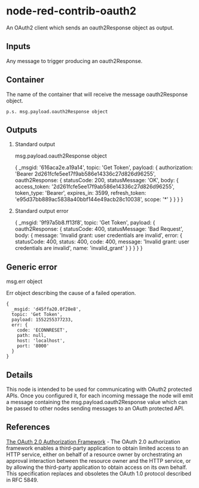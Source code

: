 node-red-contrib-oauth2
=================
An OAuth2 client which sends an oauth2Response object as output.

Inputs
------
Any message to trigger producing an oauth2Response.

Container
----------
The name of the container that will receive the message oauth2Response object.

    p.s. msg.payload.oauth2Response object


Outputs
-------
1. Standard output

    msg.payload.oauth2Response object



      {
        _msgid: '616aca2e.a19a14',
        topic: 'Get Token',
        payload: {
          authorization: 'Bearer 2d261fcfe5ee17f9ab586e14336c27d826d96255',
          oauth2Response: {
            statusCode: 200,
            statusMessage: 'OK',
            body: {
              access_token: '2d261fcfe5ee17f9ab586e14336c27d826d96255',
              token_type: 'Bearer',
              expires_in: 3599,
              refresh_token: 'e95d37bb889ac5838a40bbf144e49acb28c10038',
              scope: '*'
            }
          }
        }
      }
    

2. Standard output error



      {
        _msgid: '9f97a5b8.ff13f8',
        topic: 'Get Token',
        payload: {
          oauth2Response: {
            statusCode: 400,
            statusMessage: 'Bad Request',
            body: {
              message: 'Invalid grant: user credentials are invalid',
              error: {
                statusCode: 400,
                status: 400,
                code: 400,
                message: 'Invalid grant: user credentials are invalid',
                name: 'invalid_grant'
              }
            }
          }
        }
      }
                
            
Generic error
-------------
msg.err object

Err object describing the cause of a failed operation.
    
    {
      _msgid: 'd45ffa20.0f28e8',
      topic: 'Get Token',
      payload: 1552255377233,
      err: {
        code: 'ECONNRESET',
        path: null,
        host: 'localhost',
        port: '8000'
      }
    }
        
Details
-------
This node is intended to be used for communicating with OAuth2 protected APIs. Once you configured it, for each incoming message the node will emit a message containing the msg.payload.oauth2Response value which can be passed to other nodes sending messages to an OAuth protected API.

References
-----------
[The OAuth 2.0 Authorization Framework](https://tools.ietf.org/html/rfc6749) - The OAuth 2.0 authorization framework enables a third-party application to obtain limited access to an HTTP service, either on behalf of a resource owner by orchestrating an approval interaction between the resource owner and the HTTP service, or by allowing the third-party application to obtain access on its own behalf. This specification replaces and obsoletes the OAuth 1.0 protocol described in RFC 5849.

